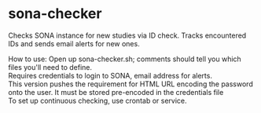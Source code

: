 # sona-checker
Checks SONA instance for new studies via ID check. Tracks encountered IDs and sends email alerts for new ones.

How to use:
Open up sona-checker.sh; comments should tell you which files you'll need to define.
<br> 
Requires credentials to login to SONA, email address for alerts.
<br>
This version pushes the requirement for HTML URL encoding the password onto the user.
It must be stored pre-encoded in the credentials file
<br>
To set up continuous checking, use crontab or service.
